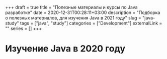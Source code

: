 +++
draft = true
title = "Полезные материалы и курсы по Java разработке"
date = 2020-12-31T00:28:11+03:00
description = "Подборка о полезных материалов, для изучения Java в 2021 году"
slug = "java-study"
tags = ["java", "study"]
categories = ["Development"]
externalLink = ""
series = []
+++

# Изучение Java в 2020 году